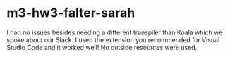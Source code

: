 # m3-hw3-falter-sarah
I had no issues besides needing a different transpiler than Koala which we spoke about our Slack. I used the extension you recommended for Visual Studio Code and it worked well!
No outside resources were used.

